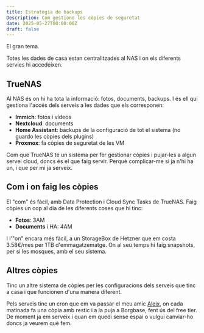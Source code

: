 ```yaml
---
title: Estratègia de backups
Description: Com gestiono les còpies de seguretat
date: 2025-05-27T00:00:00Z
draft: false
---
```


El gran tema.

Totes les dades de casa estan centralitzades al NAS i on els diferents servies hi accedeixen.

## TrueNAS

Al NAS és on hi ha tota la informació: fotos, documents, backups. I és ell qui gestiona l'accés dels serveis a les dades que els corresponen:
- **Immich**: fotos i vídeos
- **Nextcloud**: documents
- **Home Assistant**: backups de la configuració de tot el sistema (no guardo les còpies dels plugins)
- **Proxmox**: fa còpies de seguretat de les VM

Com que TrueNAS té un sistema per fer gestionar còpies i pujar-les a algun servei cloud, doncs és el que faig servir. Perquè complicar-me si ja n'hi ha un, i que per mi ja serveix.

## Com i on faig les còpies

El "com" és fàcil, amb Data Protection i Cloud Sync Tasks de TrueNAS. Faig còpies un cop al dia de les diferents coses que hi tinc:

- **Fotos**: 3AM
- **Documents** i HA: 4AM

I l'"on" encara més fàcil, a un StorageBox de Hetzner que em costa 3.58€/mes per 1TB d'emmagatzematge. On al seu temps hi faig snapshots, per si les mosques, amb el seu sistema.

## Altres còpies

Tinc un altre sistema de còpies per les configuracions dels serveis que tinc a casa i que funcionen d'una manera diferent.

Pels serveis tinc un cron que em va passar el meu amic [Aleix](https://aleix.cloud), on cada matinada fa una còpia amb restic i a la puja a Borgbase, fent ús del free tier. De moment ja em serveix i quan em quedi sense espai o vulgui canviar-ho doncs ja veurem què fem.